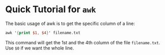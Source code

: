 # Quick Tutorial for `awk`

The basic usage of awk is to get the specific column of a line:

  ```awk
awk '{print $1, $4}' filename.txt
  ```

This command will get the 1st and the 4th column of the file `filename.txt`. Use `$0` if we want the whole line.
